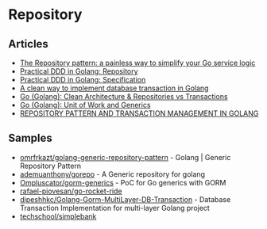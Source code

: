 # Repository

## Articles
- [The Repository pattern: a painless way to simplify your Go service logic](https://threedots.tech/post/repository-pattern-in-go/)
- [Practical DDD in Golang: Repository](https://levelup.gitconnected.com/practical-ddd-in-golang-repository-d308c9d79ba7)
- [Practical DDD in Golang: Specification](https://levelup.gitconnected.com/practical-ddd-in-golang-specification-6523d14438e6)
- [A clean way to implement database transaction in Golang](https://dev.to/techschoolguru/a-clean-way-to-implement-database-transaction-in-golang-2ba)
- [Go (Golang): Clean Architecture & Repositories vs Transactions](https://blog.devgenius.io/go-golang-clean-architecture-repositories-vs-transactions-9b3b7c953463)
- [Go (Golang): Unit of Work and Generics](https://blog.devgenius.io/go-golang-unit-of-work-and-generics-5e9fb00ec996)
- [REPOSITORY PATTERN AND TRANSACTION MANAGEMENT IN GOLANG](https://zenidas.wordpress.com/recipes/repository-pattern-and-transaction-management-in-golang/)
## Samples
- [omrfrkazt/golang-generic-repository-pattern](https://github.com/omrfrkazt/golang-generic-repository-pattern) - Golang | Generic Repository Pattern
- [ademuanthony/gorepo](https://github.com/ademuanthony/gorepo) - A Generic repository for golang
- [Ompluscator/gorm-generics](https://github.com/Ompluscator/gorm-generics) - PoC for Go generics with GORM
- [rafael-piovesan/go-rocket-ride](https://github.com/rafael-piovesan/go-rocket-ride)
- [dipeshhkc/Golang-Gorm-MultiLayer-DB-Transaction](https://github.com/dipeshhkc/Golang-Gorm-MultiLayer-DB-Transaction) - Database Transaction Implementation for multi-layer Golang project
- [techschool/simplebank](https://github.com/techschool/simplebank)